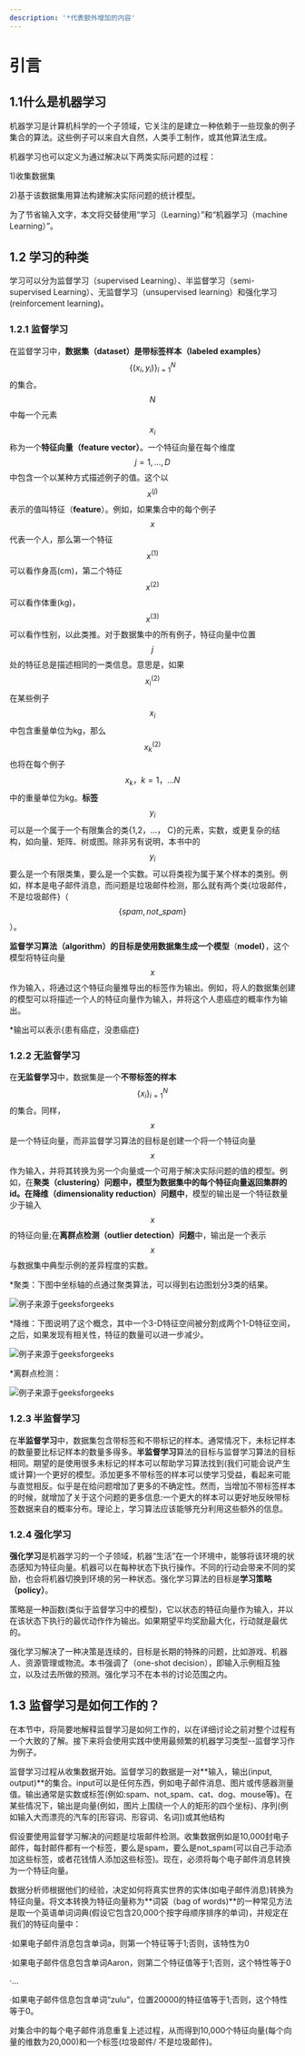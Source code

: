 ```yaml
---
description: '*代表额外增加的内容'
---
```


# 引言

## 1.1什么是机器学习

机器学习是计算机科学的一个子领域，它关注的是建立一种依赖于一些现象的例子集合的算法。这些例子可以来自大自然，人类手工制作，或其他算法生成。

机器学习也可以定义为通过解决以下两类实际问题的过程：&#x20;

1\)收集数据集

2\)基于该数据集用算法构建解决实际问题的统计模型。

为了节省输入文字，本文将交替使用“学习（Learning）”和“机器学习（machine Learning）”。

## 1.2 学习的种类

学习可以分为监督学习（supervised Learning）、半监督学习（semi-supervised Learning）、无监督学习（unsupervised learning）和强化学习(reinforcement learning)。

### 1.2.1 监督学习

在监督学习中，**数据集（dataset）**是**带标签样本（labeled examples）**$$\{(x_i, y_i) \}^N_{i=1}$$的集合。$$N$$中每一个元素$${x}_i$$称为一个**特征向量（feature vector）**。一个特征向量在每个维度$$j = 1,...,D$$ 中包含一个以某种方式描述例子的值。这个以$$x ^{(j)}$$表示的值叫特征（**feature**）。例如，如果集合中的每个例子$$x$$代表一个人，那么第一个特征$$x ^{(1)}$$可以看作身高(cm)，第二个特征$$x ^{(2)}$$可以看作体重(kg)， $$x ^{(3)}$$可以看作性别，以此类推。对于数据集中的所有例子，特征向量中位置$$j$$处的特征总是描述相同的一类信息。意思是，如果$$x ^{(2)}_i$$在某些例子$$x _i$$中包含重量单位为kg，那么$$x ^{(2)}_k$$也将在每个例子$$x_k，k = 1，…N$$中的重量单位为kg。**标签**$$y_i$$可以是一个属于一个有限集合的类{1,2，…， C}的元素，实数，或更复杂的结构，如向量、矩阵、树或图。除非另有说明，本书中的$$y_i$$要么是一个有限类集，要么是一个实数。可以将类视为属于某个样本的类别。例如，样本是电子邮件消息，而问题是垃圾邮件检测，那么就有两个类{垃圾邮件，不是垃圾邮件}（$$\{spam, not \_ spam\}$$）。

**监督学习算法（algorithm）**的目标是使用数据集生成一个**模型**（**model）**，这个模型将特征向量$$x$$作为输入，将通过这个特征向量推导出的标签作为输出。例如，将人的数据集创建的模型可以将描述一个人的特征向量作为输入，并将这个人患癌症的概率作为输出。

\*输出可以表示{患有癌症，没患癌症}

### 1.2.2 无监督学习

在**无监督学习**中，数据集是一个**不带标签的样本**$$\{ x_i \} ^N _{i=1}$$的集合。同样，$$x$$是一个特征向量，而非监督学习算法的目标是创建一个将一个特征向量$$x$$作为输入，并将其转换为另一个向量或一个可用于解决实际问题的值的模型。例如，在**聚类（clustering）**问题中，模型为数据集中的每个特征向量返回集群的id。在**降维（dimensionality reduction）问题中**，模型的输出是一个特征数量少于输入$$x$$的特征向量;在**离群点检测（outlier detection）问题**中，输出是一个表示$$x$$与数据集中典型示例的差异程度的实数。

\*聚类：下图中坐标轴的点通过聚类算法，可以得到右边图划分3类的结果。

![例子来源于geeksforgeeks](<.gitbook/assets/image (1).png>)

\*降维：下图说明了这个概念，其中一个3-D特征空间被分割成两个1-D特征空间，之后，如果发现有相关性，特征的数量可以进一步减少。

![例子来源于geeksforgeeks](.gitbook/assets/image.png)

\*离群点检测：

![例子来源于geeksforgeeks](<.gitbook/assets/image (2).png>)



### 1.2.3 半监督学习

在**半监督学习**中，数据集包含带标签和不带标记的样本。通常情况下，未标记样本的数量要比标记样本的数量多得多。**半监督学习**算法的目标与监督学习算法的目标相同。期望的是使用很多未标记的样本可以帮助学习算法找到(我们可能会说产生或计算)一个更好的模型。添加更多不带标签的样本可以使学习受益，看起来可能与直觉相反。似乎是在给问题增加了更多的不确定性。然而，当增加不带标签样本的时候，就增加了关于这个问题的更多信息:一个更大的样本可以更好地反映带标签数据来自的概率分布。理论上，学习算法应该能够充分利用这些额外的信息。

### 1.2.4 强化学习

**强化学习**是机器学习的一个子领域，机器“生活”在一个环境中，能够将该环境的状态感知为特征向量。机器可以在每种状态下执行操作。不同的行动会带来不同的奖励，也会将机器切换到环境的另一种状态。强化学习算法的目标是**学习策略（policy）**。

策略是一种函数(类似于监督学习中的模型)，它以状态的特征向量作为输入，并以在该状态下执行的最优动作作为输出。如果期望平均奖励最大化，行动就是最优的。



强化学习解决了一种决策是连续的，目标是长期的特殊的问题，比如游戏、机器人、资源管理或物流。本书强调了（one-shot decision），即输入示例相互独立，以及过去所做的预测。强化学习不在本书的讨论范围之内。

## 1.3 监督学习是如何工作的？

在本节中，将简要地解释监督学习是如何工作的，以在详细讨论之前对整个过程有一个大致的了解。接下来将会使用实践中使用最频繁的机器学习类型--监督学习作为例子。

监督学习过程从收集数据开始。监督学习的数据是一对**输入，输出(input, output)**的集合。input可以是任何东西，例如电子邮件消息、图片或传感器测量值。输出通常是实数或标签(例如:spam、not\_spam、cat、dog、mouse等)。在某些情况下，输出是向量(例如，图片上围绕一个人的矩形的四个坐标)、序列(例如输入大而漂亮的汽车的\[形容词、形容词、名词])或其他结构

假设要使用监督学习解决的问题是垃圾邮件检测。收集数据例如是10,000封电子邮件，每封邮件都有一个标签，要么是spam，要么是not\_spam(可以自己手动添加这些标签，或者花钱情人添加这些标签)。现在，必须将每个电子邮件消息转换为一个特征向量。

数据分析师根据他们的经验，决定如何将真实世界的实体(如电子邮件消息)转换为特征向量。将文本转换为特征向量称为**词袋（bag of words)**的一种常见方法是取一个英语单词词典(假设它包含20,000个按字母顺序排序的单词)，并规定在我们的特征向量中：

·如果电子邮件消息包含单词a，则第一个特征等于1;否则，该特性为0

·如果电子邮件信息包含单词Aaron，则第二个特征值等于1;否则，这个特性等于0

·...

·如果电子邮件信息包含单词“zulu”，位置20000的特征值等于1;否则，这个特性等于0。

对集合中的每个电子邮件消息重复上述过程，从而得到10,000个特征向量(每个向量的维数为20,000)和一个标签(垃圾邮件/ 不是垃圾邮件)。
